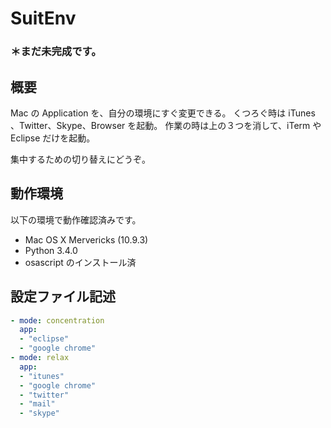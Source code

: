 SuitEnv
=======

### ＊まだ未完成です。

## 概要
Mac の Application を、自分の環境にすぐ変更できる。
くつろぐ時は iTunes 、Twitter、Skype、Browser を起動。
作業の時は上の３つを消して、iTerm や Eclipse だけを起動。

集中するための切り替えにどうぞ。

## 動作環境
以下の環境で動作確認済みです。

+ Mac OS X Mervericks (10.9.3)
+ Python 3.4.0
+ osascript のインストール済

## 設定ファイル記述

``` yaml:sample.yaml
- mode: concentration
  app:
  - "eclipse"
  - "google chrome"
- mode: relax
  app:
  - "itunes"
  - "google chrome"
  - "twitter"
  - "mail"
  - "skype"
```

